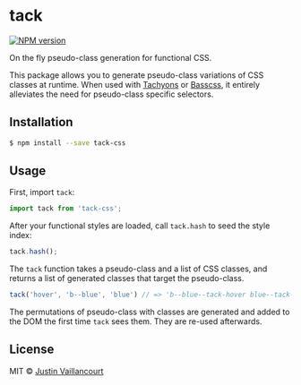 # tack

[![NPM version][npm-image]][npm-url]

On the fly pseudo-class generation for functional CSS.

This package allows you to generate pseudo-class variations of CSS classes at runtime. When used
with [Tachyons](http://tachyons.io/) or [Basscss](http://basscss.com/), it entirely alleviates
the need for pseudo-class specific selectors.


## Installation

```sh
$ npm install --save tack-css
```


## Usage

First, import `tack`:

```javascript
import tack from 'tack-css';
```

After your functional styles are loaded, call `tack.hash` to seed the style index:

```javascript
tack.hash();
```

The `tack` function takes a pseudo-class and a list of CSS classes, and returns a list of generated
classes that target the pseudo-class.


```javascript
tack('hover', 'b--blue', 'blue') // => 'b--blue--tack-hover blue--tack-hover'
```

The permutations of pseudo-class with classes are generated and added to the DOM the first time
`tack` sees them. They are re-used afterwards.


## License

MIT © [Justin Vaillancourt](mailto:justin@dooly.ai)


[npm-image]: https://badge.fury.io/js/tack-css.svg
[npm-url]: https://npmjs.org/package/tack-css
